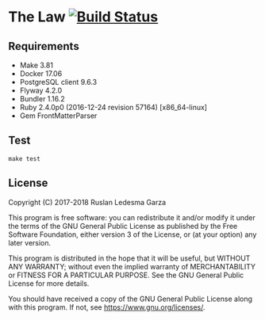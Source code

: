 # The Law [![Build Status](https://travis-ci.org/mrrusof/the-law.svg?branch=master)](https://travis-ci.org/mrrusof/the-law)

## Requirements

- Make 3.81
- Docker 17.06
- PostgreSQL client 9.6.3
- Flyway 4.2.0
- Bundler 1.16.2
- Ruby 2.4.0p0 (2016-12-24 revision 57164) [x86_64-linux]
- Gem FrontMatterParser

## Test

```
make test
```

## License

Copyright (C) 2017-2018 Ruslan Ledesma Garza

This program is free software: you can redistribute it and/or modify
it under the terms of the GNU General Public License as published by
the Free Software Foundation, either version 3 of the License, or
(at your option) any later version.

This program is distributed in the hope that it will be useful,
but WITHOUT ANY WARRANTY; without even the implied warranty of
MERCHANTABILITY or FITNESS FOR A PARTICULAR PURPOSE.  See the
GNU General Public License for more details.

You should have received a copy of the GNU General Public License
along with this program.  If not, see <https://www.gnu.org/licenses/>.

